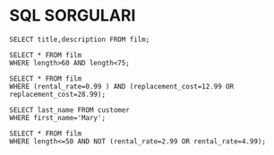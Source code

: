 # SQL SORGULARI
```
SELECT title,description FROM film;
```

```
SELECT * FROM film
WHERE length>60 AND length<75;
```

```
SELECT * FROM film
WHERE (rental_rate=0.99 ) AND (replacement_cost=12.99 OR replacement_cost=28.99);
```

```
SELECT last_name FROM customer
WHERE first_name='Mary';
```

```
SELECT * FROM film
WHERE length<=50 AND NOT (rental_rate=2.99 OR rental_rate=4.99);
```

